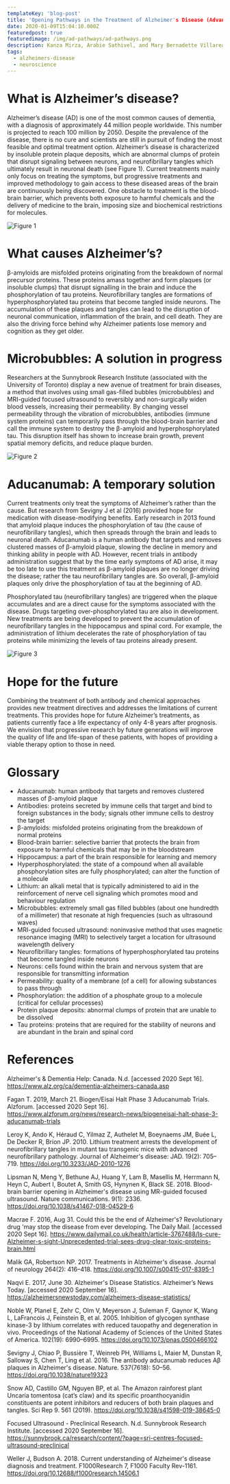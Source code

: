 ```yaml
---
templateKey: 'blog-post'
title: 'Opening Pathways in the Treatment of Alzheimer's Disease (Advanced Read)'
date: 2020-01-09T15:04:10.000Z
featuredpost: true
featuredimage: /img/ad-pathways/ad-pathways.png
description: Kanza Mirza, Arabie Sathivel, and Mary Bernadette Villareal (edited by Seliya Mawani, Miranda Bie)
tags:
  - alzheimers-disease
  - neuroscience
---
```


# What is Alzheimer’s disease? 
Alzheimer’s disease (AD) is one of the most common causes of dementia, with a diagnosis of approximately 44 million people worldwide. This number is projected to reach 100 million by 2050. Despite the prevalence of the disease, there is no cure and scientists are still in pursuit of finding the most feasible and optimal treatment option. Alzheimer’s disease is characterized by insoluble protein plaque deposits, which are abnormal clumps of protein that disrupt signaling between neurons, and neurofibrillary tangles which ultimately result in neuronal death (see Figure 1). Current treatments mainly only focus on treating the symptoms, but progressive treatments and improved methodology to gain access to these diseased areas of the brain are continuously being discovered. One obstacle to treatment is the blood-brain barrier, which prevents both exposure to harmful chemicals and the delivery of medicine to the brain, imposing size and biochemical restrictions for molecules. 

![Figure 1](/img/ad-pathways/ad-pathways-fig1.png)


# What causes Alzheimer’s?
β-amyloids are misfolded proteins originating from the breakdown of normal precursor proteins. These proteins amass together and form plaques (or insoluble clumps) that disrupt signalling in the brain and induce the phosphorylation of tau proteins. Neurofibrillary tangles are formations of hyperphosphorylated tau proteins that become tangled inside neurons. The accumulation of these plaques and tangles can lead to the disruption of neuronal communication, inflammation of the brain, and cell death. They are also the driving force behind why Alzheimer patients lose memory and cognition as they get older. 

# Microbubbles: A solution in progress
Researchers at the Sunnybrook Research Institute (associated with the University of Toronto)  display a new avenue of treatment for brain diseases, a method that involves using small gas-filled bubbles (microbubbles) and MRI-guided focused ultrasound to reversibly and non-surgically widen blood vessels, increasing their permeability. By changing vessel permeability through the vibration of microbubbles, antibodies (immune system proteins) can temporarily pass through the blood-brain barrier and call the immune system to destroy the β-amyloid and hyperphosphorylated tau. This disruption itself has shown to increase brain growth, prevent spatial memory deficits, and reduce plaque burden. 

![Figure 2](/img/ad-pathways/ad-pathways-fig2.png)


# Aducanumab: A temporary solution 
Current treatments only treat the symptoms of Alzheimer’s rather than the cause. But research from Sevigny J et al (2016) provided hope for medication with disease-modifying benefits. Early research in 2013 found that amyloid plaque induces the phosphorylation of tau (the cause of neurofibrillary tangles), which then spreads through the brain and leads to neuronal death. Aducanumab is a human antibody that targets and removes clustered masses of β-amyloid plaque, slowing the decline in memory and thinking ability in people with AD. However, recent trials in antibody administration suggest that by the time early symptoms of AD arise, it may be too late to use this treatment as β-amyloid plaques are no longer driving the disease; rather the tau neurofibrillary tangles are. So overall, β-amyloid plaques only drive the phosphorylation of tau at the beginning of AD.

Phosphorylated tau (neurofibrillary tangles) are triggered when the plaque accumulates and are a direct cause for the symptoms associated with the disease. Drugs targeting over-phosphorylated tau are also in development. New treatments are being developed to prevent the accumulation of neurofibrillary tangles in the hippocampus and spinal cord. For example, the administration of lithium decelerates the rate of phosphorylation of tau proteins while minimizing the levels of tau proteins already present. 

![Figure 3](/img/ad-pathways/ad-pathways-fig3.png)

# Hope for the future

Combining the treatment of both antibody  and chemical approaches provides new treatment directives and addresses the limitations of current treatments. This provides hope for future Alzheimer’s treatments, as patients currently face a life expectancy of only 4-8 years after prognosis. We envision that progressive research by future generations will improve the quality of life and life-span of these patients, with hopes of providing a viable therapy option to those in need. 


# Glossary
- Aducanumab: human antibody that targets and removes clustered masses of β-amyloid plaque
- Antibodies: proteins secreted by immune cells that target and bind to foreign substances in the body; signals other immune cells to destroy the target
- β-amyloids: misfolded proteins originating from the breakdown of normal proteins 
- Blood-brain barrier: selective barrier that protects the brain from exposure to harmful chemicals that may be in the bloodstream 
- Hippocampus: a part of the brain responsible for learning and memory
- Hyperphosphorylated: the state of a compound when all available phosphorylation sites are fully phosphorylated; can alter the function of a molecule
- Lithium: an alkali metal that is typically administered to aid in the reinforcement of nerve cell signaling which promotes mood and behaviour regulation 
- Microbubbles: extremely small gas filled bubbles (about one hundredth of a millimeter)  that resonate at high frequencies (such as ultrasound waves)
- MRI-guided focused ultrasound: noninvasive method that uses magnetic resonance imaging (MRI) to selectively target a location for ultrasound wavelength delivery
- Neurofibrillary tangles: formations of hyperphosphorylated tau proteins that become tangled inside neurons
- Neurons: cells found within the brain and nervous system that are responsible for transmitting information 
- Permeability: quality of a membrane (of a cell) for allowing substances to pass through 
- Phosphorylation: the addition of a phosphate group to a molecule (critical for cellular processes)
- Protein plaque deposits: abnormal clumps of protein that are unable to be dissolved 
- Tau proteins: proteins that are required for the stability of neurons and are abundant in the brain and spinal cord

# References

Alzheimer's & Dementia Help: Canada. N.d. [accessed 2020 Sept 16]. https://www.alz.org/ca/dementia-alzheimers-canada.asp 

Fagan T. 2019, March 21. Biogen/Eisai Halt Phase 3 Aducanumab Trials. Alzforum. [accessed 2020 Sept 16]. https://www.alzforum.org/news/research-news/biogeneisai-halt-phase-3-aducanumab-trials

Leroy K, Ando K, Héraud C, Yilmaz Z, Authelet M, Boeynaems JM, Buée L, De Decker R, Brion JP. 2010. Lithium treatment arrests the development of neurofibrillary tangles in mutant tau transgenic mice with advanced neurofibrillary pathology. Journal of Alzheimer's disease: JAD. 19(2): 705–719. https://doi.org/10.3233/JAD-2010-1276

Lipsman N, Meng Y, Bethune AJ, Huang Y, Lam B, Masellis M, Herrmann N, Heyn C, Aubert I, Boutet A, Smith GS, Hynynen K, Black SE. 2018. Blood-brain barrier opening in Alzheimer's disease using MR-guided focused ultrasound. Nature communications. 9(1): 2336. https://doi.org/10.1038/s41467-018-04529-6

Macrae F. 2016, Aug 31. Could this be the end of Alzheimer's? Revolutionary drug 'may stop the disease from ever developing. The Daily Mail. [accessed 2020 Sept 16]. https://www.dailymail.co.uk/health/article-3767488/Is-cure-Alzheimer-s-sight-Unprecedented-trial-sees-drug-clear-toxic-proteins-brain.html

Malik GA, Robertson NP. 2017. Treatments in Alzheimer's disease. Journal of neurology 264(2): 416–418. https://doi.org/10.1007/s00415-017-8395-1 

Naqvi E. 2017, June 30. Alzheimer's Disease Statistics. Alzheimer’s News Today. [accessed 2020 September 16]. https://alzheimersnewstoday.com/alzheimers-disease-statistics/ 

Noble W, Planel E, Zehr C, Olm V, Meyerson J, Suleman F, Gaynor K, Wang L, LaFrancois J, Feinstein B, et al. 2005. Inhibition of glycogen synthase kinase-3 by lithium correlates with reduced tauopathy and degeneration in vivo. Proceedings of the National Academy of Sciences of the United States of America. 102(19): 6990–6995. https://doi.org/10.1073/pnas.0500466102

Sevigny J, Chiao P, Bussière T, Weinreb PH, Williams L, Maier M, Dunstan R, Salloway S, Chen T, Ling et al. 2016. The antibody aducanumab reduces Aβ plaques in Alzheimer's disease. Nature. 537(7618): 50–56. https://doi.org/10.1038/nature19323 

Snow AD, Castillo GM, Nguyen BP, et al. The Amazon rainforest plant Uncaria tomentosa (cat’s claw) and its specific proanthocyanidin constituents are potent inhibitors and reducers of both brain plaques and tangles. Sci Rep 9. 561 (2019). https://doi.org/10.1038/s41598-019-38645-0 

Focused Ultrasound - Preclinical Research. N.d. Sunnybrook Research Institute. [accessed 2020 September 16]. https://sunnybrook.ca/research/content/?page=sri-centres-focused-ultrasound-preclinical 

Weller J, Budson A. 2018. Current understanding of Alzheimer's disease diagnosis and treatment. F1000Research 7, F1000 Faculty Rev-1161. https://doi.org/10.12688/f1000research.14506.1 
